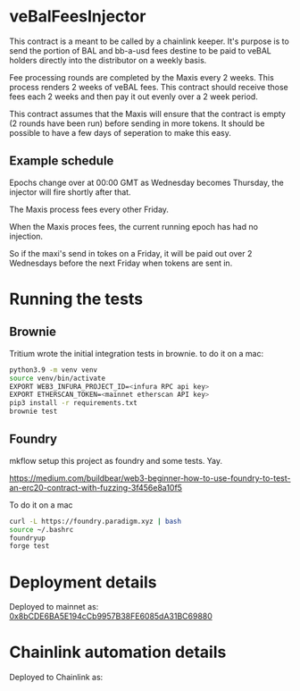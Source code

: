 # veBalFeesInjector
This contract is a meant to be called by a chainlink keeper.  It's purpose is to send the portion of BAL and bb-a-usd fees destine to be paid to veBAL holders directly into the distributor on a weekly basis.

Fee processing rounds are completed by the Maxis every 2 weeks.  This process renders 2 weeks of veBAL fees.  This contract should receive those fees each 2 weeks and then pay it out evenly over a 2 week period.

This contract assumes that the Maxis will ensure that the contract is empty (2 rounds have been run) before sending in more tokens. It should be possible to have a few days of seperation to make this easy.

## Example schedule
Epochs change over at 00:00 GMT as Wednesday becomes Thursday, the injector will fire shortly after that.   

The Maxis process fees every other Friday.

When the Maxis proces fees, the current running epoch has had no injection.

So if the maxi's send in tokes on a Friday, it will be paid out over 2 Wednesdays before the next Friday when tokens are sent in.


# Running the tests
## Brownie
Tritium wrote the initial integration tests in brownie.
to do it on a mac:
```bash
python3.9 -m venv venv
source venv/bin/activate
EXPORT WEB3_INFURA_PROJECT_ID=<infura RPC api key>
EXPORT ETHERSCAN_TOKEN=<mainnet etherscan API key>
pip3 install -r requirements.txt
brownie test
```
## Foundry

mkflow setup this project as foundry and some tests.  Yay. 

https://medium.com/buildbear/web3-beginner-how-to-use-foundry-to-test-an-erc20-contract-with-fuzzing-3f456e8a10f5

To do it on a mac

```bash
curl -L https://foundry.paradigm.xyz | bash
source ~/.bashrc
foundryup
forge test


```


# Deployment details
Deployed to mainnet as: [0x8bCDE6BA5E194cCb9957B38FE6085dA31BC69880](https://etherscan.io/address/0x8bCDE6BA5E194cCb9957B38FE6085dA31BC69880)

# Chainlink automation details
Deployed to Chainlink as:

